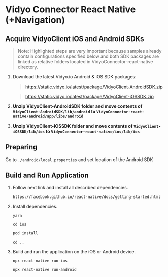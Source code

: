 # Vidyo Connector React Native (+Navigation)


## Acquire VidyoClient iOS and Android SDKs
> Note: Highlighted steps are very important because samples already contain configurations specified below and both SDK packages are linked as relative folders located in VidyoConnector-react-native directory.

1. Download the latest Vidyo.io Android & iOS SDK packages:

    > https://static.vidyo.io/latest/package/VidyoClient-AndroidSDK.zip
    
    > https://static.vidyo.io/latest/package/VidyoClient-iOSSDK.zip
    
2. **Unzip VidyoClient-AndroidSDK folder and move contents of `VidyoClient-AndroidSDK/lib/android` 
   to `VidyoConnector-react-native/android/app/libs/android`**
   
3. **Unzip VidyoClient-iOSSDK folder and move contents of `VidyoClient-iOSSDK/lib/ios` 
   to `VidyoConnector-react-native/ios/lib/ios`**

## Preparing

Go to `./android/local.properties` and set location of the Android SDK

## Build and Run Application

1. Follow next link and install all described dependencies.

    `https://facebook.github.io/react-native/docs/getting-started.html`

2. Install dependencies.

    `yarn`
    
    `cd ios`
    
    `pod install`
    
    `cd ..`

3. Build and run the application on the iOS or Android device.

    `npx react-native run-ios`
    
    `npx react-native run-android`
